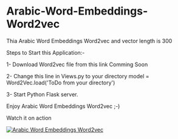 # Arabic-Word-Embeddings-Word2vec

Thia Arabic Word Embeddings Word2vec and vector length is 300

Steps to Start this Application:-

1- Download Word2vec file from this link
Comming Soon

2- Change this line in Views.py to your directory
model = Word2Vec.load('ToDo from your directory')

3- Start Python Flask server.

Enjoy Arabic Word Embeddings Word2vec ;-)

Watch it on action

[![Arabic Word Embeddings Word2vec](http://img.youtube.com/vi/EAv2t6DDqB4/0.jpg)](https://www.youtube.com/watch?v=EAv2t6DDqB4 "Arabic Word Embeddings Word2vec")
